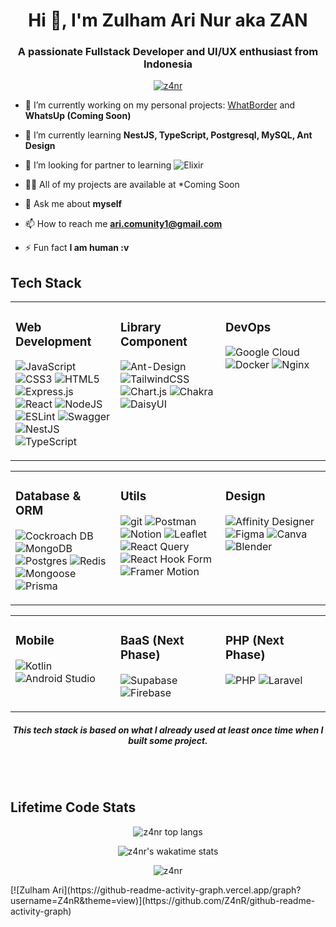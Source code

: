 <h1 align="center">Hi 👋, I'm Zulham Ari Nur aka ZAN</h1>
<h3 align="center">A passionate Fullstack Developer and UI/UX enthusiast from Indonesia</h3>

<p align="center"> <a href="https://github.com/ryo-ma/github-profile-trophy"><img src="https://github-profile-trophy.vercel.app/?username=z4nr&column=5" alt="z4nr" /></a> </p>

- 🔭 I’m currently working on my personal projects: [WhatBorder](https://github.com/Z4nR/WhatBorder) and **WhatsUp (Coming Soon)**

- 🌱 I’m currently learning **NestJS, TypeScript, Postgresql, MySQL, Ant Design**

- 👯 I’m looking for partner to learning ![Elixir](https://img.shields.io/badge/elixir-%234B275F.svg?style=for-the-badge&logo=elixir&logoColor=white) 

- 👨‍💻 All of my projects are available at *Coming Soon

- 💬 Ask me about **myself**

- 📫 How to reach me **ari.comunity1@gmail.com**

- ⚡ Fun fact **I am human :v**

## Tech Stack

<div align="center">
<table><tr><td valign="top" width="33%">

### Web Development

![JavaScript](https://img.shields.io/badge/javascript-%23323330.svg?style=for-the-badge&logo=javascript&logoColor=%23F7DF1E) ![CSS3](https://img.shields.io/badge/css3-%231572B6.svg?style=for-the-badge&logo=css3&logoColor=white) ![HTML5](https://img.shields.io/badge/html5-%23E34F26.svg?style=for-the-badge&logo=html5&logoColor=white) ![Express.js](https://img.shields.io/badge/express.js-%23404d59.svg?style=for-the-badge&logo=express&logoColor=%2361DAFB) ![React](https://img.shields.io/badge/react-%2320232a.svg?style=for-the-badge&logo=react&logoColor=%2361DAFB) ![NodeJS](https://img.shields.io/badge/node.js-6DA55F?style=for-the-badge&logo=node.js&logoColor=white) ![ESLint](https://img.shields.io/badge/ESLint-4B3263?style=for-the-badge&logo=eslint&logoColor=white) ![Swagger](https://img.shields.io/badge/-Swagger-%23Clojure?style=for-the-badge&logo=swagger&logoColor=white) ![NestJS](https://img.shields.io/badge/nestjs-%23E0234E.svg?style=for-the-badge&logo=nestjs&logoColor=white) ![TypeScript](https://img.shields.io/badge/typescript-%23007ACC.svg?style=for-the-badge&logo=typescript&logoColor=white)

</td><td valign="top" width="33%">

### Library Component

![Ant-Design](https://img.shields.io/badge/-AntDesign-%230170FE?style=for-the-badge&logo=ant-design&logoColor=white) ![TailwindCSS](https://img.shields.io/badge/tailwindcss-%2338B2AC.svg?style=for-the-badge&logo=tailwind-css&logoColor=white) ![Chart.js](https://img.shields.io/badge/chart.js-F5788D.svg?style=for-the-badge&logo=chart.js&logoColor=white) ![Chakra](https://img.shields.io/badge/chakra-%234ED1C5.svg?style=for-the-badge&logo=chakraui&logoColor=white) ![DaisyUI](https://img.shields.io/badge/daisy%20UI-daisyUI?style=for-the-badge&logo=daisyUI&logoColor=white&color=%235A0EF8)

</td><td valign="top" width="33%">

### DevOps

![Google Cloud](https://img.shields.io/badge/Google%20Cloud-%234285F4.svg?style=for-the-badge&logo=google-cloud&logoColor=white) ![Docker](https://img.shields.io/badge/docker-%230db7ed.svg?style=for-the-badge&logo=docker&logoColor=white) ![Nginx](https://img.shields.io/badge/nginx-%23009639.svg?style=for-the-badge&logo=nginx&logoColor=white)

</td></tr></table>
</div>

<div align="center">
<table><tr><td valign="top" width="33%">

### Database & ORM

![Cockroach DB](https://img.shields.io/badge/cockroach-labs?style=for-the-badge&logo=cockroachlabs&logoColor=white&color=%236933FF) ![MongoDB](https://img.shields.io/badge/MongoDB-%234ea94b.svg?style=for-the-badge&logo=mongodb&logoColor=white) ![Postgres](https://img.shields.io/badge/postgresql-%23316192.svg?style=for-the-badge&logo=postgresql&logoColor=white) ![Redis](https://img.shields.io/badge/redis-%23DD0031.svg?style=for-the-badge&logo=redis&logoColor=white) ![Mongoose](https://img.shields.io/badge/mongoose-Mongoose?style=for-the-badge&logo=mongoose&logoColor=white&color=%23880000
) ![Prisma](https://img.shields.io/badge/prisma-Prisma?style=for-the-badge&logo=prisma&color=%232D3748
)

</td><td valign="top" width="33%">

### Utils

![git](https://img.shields.io/badge/git-GIT?style=for-the-badge&logo=git&logoColor=white&color=%23F05032
) ![Postman](https://img.shields.io/badge/Postman-FF6C37?style=for-the-badge&logo=postman&logoColor=white) ![Notion](https://img.shields.io/badge/Notion-%23000000.svg?style=for-the-badge&logo=notion&logoColor=white) ![Leaflet](https://img.shields.io/badge/leaflet-Lealfet?style=for-the-badge&logo=leaflet&color=%23199900
) ![React Query](https://img.shields.io/badge/react_query-React_Query?style=for-the-badge&logo=react%20query&logoColor=white&color=%23FF4154
) ![React Hook Form](https://img.shields.io/badge/react%20hook%20form-React%20Hook%20Form?style=for-the-badge&logo=react%20hook%20form&logoColor=white&color=%23EC5990) ![Framer Motion](https://img.shields.io/badge/Framer_Motion-Framer_Motion?style=for-the-badge&logo=framer&color=%230055FF)

</td><td valign="top" width="33%">

### Design

![Affinity Designer](https://img.shields.io/badge/affinity_desginer-%231B72BE.svg?style=for-the-badge&logo=affinity-designer&logoColor=white) ![Figma](https://img.shields.io/badge/figma-%23F24E1E.svg?style=for-the-badge&logo=figma&logoColor=white) ![Canva](https://img.shields.io/badge/Canva-%2300C4CC.svg?style=for-the-badge&logo=Canva&logoColor=white) ![Blender](https://img.shields.io/badge/blender-%23F5792A.svg?style=for-the-badge&logo=blender&logoColor=white)

</td></tr></table>
</div>

<div align="center">
<table width="100vw"><tr><td valign="top" width="33%">

### Mobile

![Kotlin](https://img.shields.io/badge/kotlin-%230095D5.svg?style=for-the-badge&logo=kotlin&logoColor=white) ![Android Studio](https://img.shields.io/badge/android-android?style=for-the-badge&logo=android%20studio&logoColor=%233DDC84&color=darkgreen)

</td><td valign="top" width="33%">

### BaaS (Next Phase)

![Supabase](https://img.shields.io/badge/Supabase-3ECF8E?style=for-the-badge&logo=supabase&logoColor=white) ![Firebase](https://img.shields.io/badge/firebase-%23039BE5.svg?style=for-the-badge&logo=firebase)

</td><td valign="top" width="33%">

### PHP (Next Phase)

![PHP](https://img.shields.io/badge/php-%23777BB4.svg?style=for-the-badge&logo=php&logoColor=white) ![Laravel](https://img.shields.io/badge/laravel-%23FF2D20.svg?style=for-the-badge&logo=laravel&logoColor=white)

</td></tr></table>
</div>

<h5 align="center">This tech stack is based on what I already used at least once time when I built some project.</h5>

<br/>
<br/>

## Lifetime Code Stats

<p align="center"><img align="center" src="https://github-readme-stats.vercel.app/api/top-langs?username=z4nr&show_icons=true&locale=en&layout=compact" alt="z4nr top langs" /></p>
<p align="center"><img align="center" src="https://github-readme-stats.vercel.app/api/wakatime?username=z4nr&layout=compact&range=last_7_days" alt="z4nr's wakatime stats"/></p>
<p align="center"><img align="center" src="https://github-readme-streak-stats.herokuapp.com/?user=z4nr&" alt="z4nr" /></p>
[![Zulham Ari](https://github-readme-activity-graph.vercel.app/graph?username=Z4nR&theme=view)](https://github.com/Z4nR/github-readme-activity-graph)


